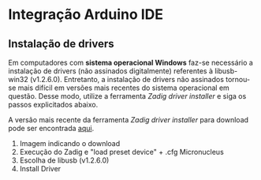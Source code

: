 # Integração Arduino IDE

## Instalação de drivers
Em computadores com **sistema operacional Windows** faz-se necessário a instalação de drivers (não assinados digitalmente) referentes à libusb-win32 (v1.2.6.0). Entretanto, a instalação de drivers não assinados tornou-se mais difícil em versões mais recentes do sistema operacional em questão. Desse modo, utilize a ferramenta *Zadig driver installer* e siga os passos explicitados abaixo. 

A versão mais recente da ferramenta *Zadig driver installer* para download pode ser encontrada [aqui](https://zadig.akeo.ie/).

1. Imagem indicando o download 
2. Execução do Zadig e "load preset device" + .cfg Micronucleus
3. Escolha de libusb (v1.2.6.0)
4. Install Driver






